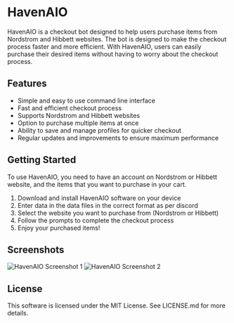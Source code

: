 # HavenAIO

HavenAIO is a checkout bot designed to help users purchase items from Nordstrom and Hibbett websites. The bot is designed to make the checkout process faster and more efficient. With HavenAIO, users can easily purchase their desired items without having to worry about the checkout process.

## Features

- Simple and easy to use command line interface
- Fast and efficient checkout process
- Supports Nordstrom and Hibbett websites
- Option to purchase multiple items at once
- Ability to save and manage profiles for quicker checkout
- Regular updates and improvements to ensure maximum performance

## Getting Started

To use HavenAIO, you need to have an account on Nordstrom or Hibbett website, and the items that you want to purchase in your cart.

1. Download and install HavenAIO software on your device
2. Enter data in the data files in the correct format as per discord
3. Select the website you want to purchase from (Nordstrom or Hibbett)
6. Follow the prompts to complete the checkout process
7. Enjoy your purchased items!

## Screenshots

![HavenAIO Screenshot 1](https://i.ibb.co/1zr621q/IMG-3323.jpg)
![HavenAIO Screenshot 2](https://i.ibb.co/MPGYQSb/IMG-0604.jpg)

## License

This software is licensed under the MIT License. See LICENSE.md for more details.
